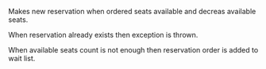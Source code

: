 Makes new reservation when ordered seats available and decreas available seats.

When reservation already exists then exception is thrown.

When available seats count is not enough then reservation order is added to wait list.


